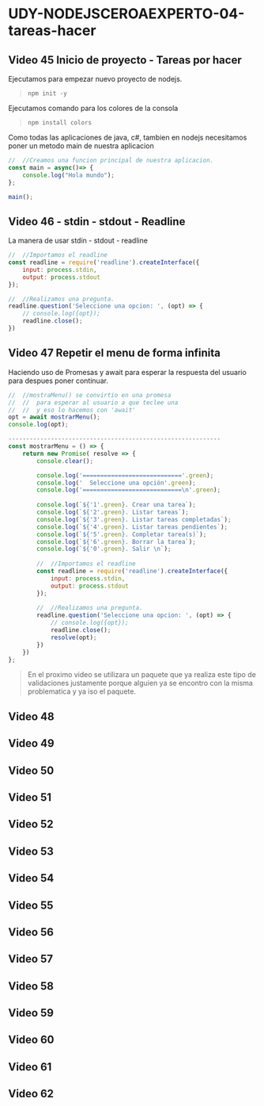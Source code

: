 # UDY-NODEJSCEROAEXPERTO-04-tareas-hacer

## Video 45 Inicio de proyecto - Tareas por hacer

Ejecutamos para empezar nuevo proyecto de nodejs.
> `npm init -y`

Ejecutamos comando para los colores de la consola
> `npm install colors`

Como todas las aplicaciones de java, c#, tambien en nodejs
necesitamos poner un metodo main de nuestra aplicacion

```js
//  //Creamos una funcion principal de nuestra aplicacion.
const main = async()=> {
    console.log("Hola mundo");
};

main();
```

## Video 46 - stdin - stdout - Readline

La manera de usar stdin - stdout - readline

```js
//  //Importamos el readline
const readline = require('readline').createInterface({
    input: process.stdin,
    output: process.stdout
});

//  //Realizamos una pregunta.
readline.question('Seleccione una opcion: ', (opt) => {
    // console.log({opt});
    readline.close();
})
```

## Video 47 Repetir el menu de forma infinita

Haciendo uso de Promesas y await para esperar la respuesta del
usuario para despues poner continuar.

```js
//  //mostraMenu() se convirtio en una promesa
//  //  para esperar al usuario a que teclee una 
//  //  y eso lo hacemos con 'await'
opt = await mostrarMenu();
console.log(opt);

------------------------------------------------------------
const mostrarMenu = () => {
    return new Promise( resolve => {
        console.clear();

        console.log('============================'.green);
        console.log('  Seleccione una opción'.green);
        console.log('============================\n'.green);
    
        console.log(`${'1'.green}. Crear una tarea`);
        console.log(`${'2'.green}. Listar tareas`);
        console.log(`${'3'.green}. Listar tareas completadas`);
        console.log(`${'4'.green}. Listar tareas pendientes`);
        console.log(`${'5'.green}. Completar tarea(s)`);
        console.log(`${'6'.green}. Borrar la tarea`);
        console.log(`${'0'.green}. Salir \n`);
        
        //  //Importamos el readline
        const readline = require('readline').createInterface({
            input: process.stdin,
            output: process.stdout
        });
    
        //  //Realizamos una pregunta.
        readline.question('Seleccione una opcion: ', (opt) => {
            // console.log({opt});
            readline.close();
            resolve(opt);
        })    
    })
};
```

> En el proximo video se utilizara un paquete que ya realiza este
tipo de validaciones justamente porque alguien ya se encontro con la
misma problematica y ya iso el paquete.

## Video 48

## Video 49

## Video 50

## Video 51

## Video 52

## Video 53

## Video 54

## Video 55

## Video 56

## Video 57

## Video 58

## Video 59

## Video 60

## Video 61

## Video 62





























































